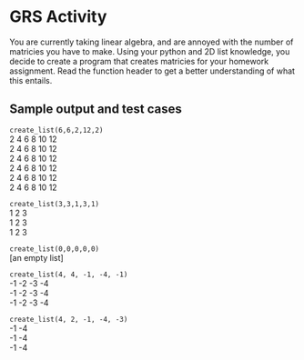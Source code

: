 # GRS Activity
You are currently taking linear algebra, and are annoyed with the number of matricies you have to make. Using your python and 2D list knowledge, you decide to create a program that creates matricies for your homework assignment.
Read the function header to get a better understanding of what this entails.

## Sample output and test cases

`create_list(6,6,2,12,2)`  
2 4 6 8 10 12  
2 4 6 8 10 12  
2 4 6 8 10 12  
2 4 6 8 10 12  
2 4 6 8 10 12  
2 4 6 8 10 12  

`create_list(3,3,1,3,1)`  
1 2 3  
1 2 3  
1 2 3   


`create_list(0,0,0,0,0)`  
\[an empty list]   

`create_list(4, 4, -1, -4, -1)`    
-1 -2 -3 -4  
-1 -2 -3 -4   
-1 -2 -3 -4    

`create_list(4, 2, -1, -4, -3)`  
-1 -4  
-1 -4  
-1 -4  

